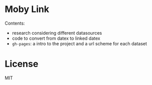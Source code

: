 # Moby Link

Contents:

* research considering different datasources
* code to convert from datex to linked datex
* `gh-pages`: a intro to the project and a url scheme for each dataset

# License

MIT
